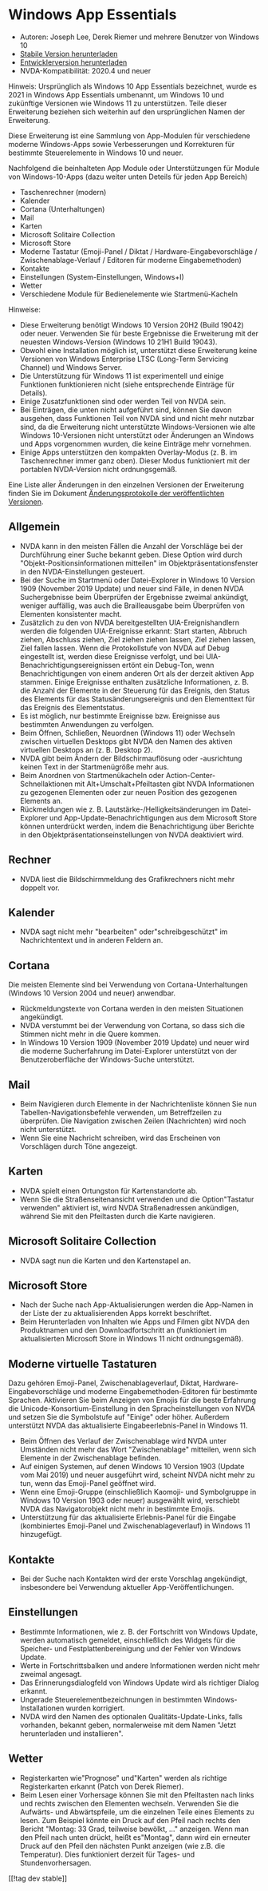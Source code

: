 # Windows App Essentials #

* Autoren: Joseph Lee, Derek Riemer und mehrere Benutzer von Windows 10
* [Stabile Version herunterladen][1]
* [Entwicklerversion herunterladen][2]
* NVDA-Kompatibilität: 2020.4 und neuer

Hinweis: Ursprünglich als Windows 10 App Essentials bezeichnet, wurde es
2021 in Windows App Essentials umbenannt, um Windows 10 und zukünftige
Versionen wie Windows 11 zu unterstützen. Teile dieser Erweiterung beziehen
sich weiterhin auf den ursprünglichen Namen der Erweiterung.

Diese Erweiterung ist eine Sammlung von App-Modulen für verschiedene moderne
Windows-Apps sowie Verbesserungen und Korrekturen für bestimmte
Steuerelemente in Windows 10 und neuer.

Nachfolgend die beinhalteten App Module oder Unterstützungen für Module von
Windows-10-Apps (dazu weiter unten Deteils für jeden App Bereich)

* Taschenrechner (modern)
* Kalender
* Cortana (Unterhaltungen)
* Mail
* Karten
* Microsoft Solitaire Collection
* Microsoft Store
* Moderne Tastatur (Emoji-Panel / Diktat / Hardware-Eingabevorschläge /
  Zwischenablage-Verlauf / Editoren für moderne Eingabemethoden)
* Kontakte
* Einstellungen (System-Einstellungen, Windows+I)
* Wetter
* Verschiedene Module für Bedienelemente wie Startmenü-Kacheln

Hinweise:

* Diese Erweiterung benötigt Windows 10 Version 20H2 (Build 19042) oder
  neuer. Verwenden Sie für beste Ergebnisse die Erweiterung mit der neuesten
  Windows-Version (Windows 10 21H1 Build 19043).
* Obwohl eine Installation möglich ist, unterstützt diese Erweiterung keine
  Versionen von Windows Enterprise LTSC (Long-Term Servicing Channel) und
  Windows Server.
* Die Unterstützung für Windows 11 ist experimentell und einige Funktionen
  funktionieren nicht (siehe entsprechende Einträge für Details).
* Einige Zusatzfunktionen sind oder werden Teil von NVDA sein.
* Bei Einträgen, die unten nicht aufgeführt sind, können Sie davon ausgehen,
  dass Funktionen Teil von NVDA sind und nicht mehr nutzbar sind, da die
  Erweiterung nicht unterstützte Windows-Versionen wie alte Windows
  10-Versionen nicht unterstützt oder Änderungen an Windows und Apps
  vorgenommen wurden, die keine Einträge mehr vornehmen.
* Einige Apps unterstützen den kompakten Overlay-Modus (z. B. im
  Taschenrechner immer ganz oben). Dieser Modus funktioniert mit der
  portablen NVDA-Version nicht ordnungsgemäß.

Eine Liste aller Änderungen in den einzelnen Versionen der Erweiterung
finden Sie im Dokument [Änderungsprotokolle  der veröffentlichten
Versionen][3].

## Allgemein

* NVDA kann in den meisten Fällen die Anzahl der Vorschläge bei der
  Durchführung einer Suche bekannt geben. Diese Option wird durch
  "Objekt-Positionsinformationen mitteilen" im Objektpräsentationsfenster in
  den NVDA-Einstellungen gesteuert.
* Bei der Suche im Startmenü oder Datei-Explorer in Windows 10 Version 1909
  (November 2019 Update) und neuer sind Fälle, in denen NVDA Suchergebnisse
  beim Überprüfen der Ergebnisse zweimal ankündigt, weniger auffällig, was
  auch die Brailleausgabe beim Überprüfen von Elementen konsistenter macht.
* Zusätzlich zu den von NVDA bereitgestellten UIA-Ereignishandlern werden
  die folgenden UIA-Ereignisse erkannt: Start starten, Abbruch ziehen,
  Abschluss ziehen, Ziel ziehen ziehen lassen, Ziel ziehen lassen, Ziel
  fallen lassen. Wenn die Protokollstufe von NVDA auf Debug eingestellt ist,
  werden diese Ereignisse verfolgt, und bei UIA-Benachrichtigungsereignissen
  ertönt ein Debug-Ton, wenn Benachrichtigungen von einem anderen Ort als
  der derzeit aktiven App stammen. Einige Ereignisse enthalten zusätzliche
  Informationen, z. B. die Anzahl der Elemente in der Steuerung für das
  Ereignis, den Status des Elements für das Statusänderungsereignis und den
  Elementtext für das Ereignis des Elementstatus.
* Es ist möglich, nur bestimmte Ereignisse bzw. Ereignisse aus bestimmten
  Anwendungen zu verfolgen.
* Beim Öffnen, Schließen, Neuordnen (Windows 11) oder Wechseln zwischen
  virtuellen Desktops gibt NVDA den Namen des aktiven virtuellen Desktops an
  (z. B. Desktop 2).
* NVDA gibt beim Ändern der Bildschirmauflösung oder -ausrichtung keinen
  Text in der Startmenügröße mehr aus.
* Beim Anordnen von Startmenükacheln oder Action-Center-Schnellaktionen mit
  Alt+Umschalt+Pfeiltasten gibt NVDA Informationen zu gezogenen Elementen
  oder zur neuen Position des gezogenen Elements an.
* Rückmeldungen wie z. B. Lautstärke-/Helligkeitsänderungen im
  Datei-Explorer und App-Update-Benachrichtigungen aus dem Microsoft Store
  können unterdrückt werden, indem die Benachrichtigung über Berichte in den
  Objektpräsentationseinstellungen von NVDA deaktiviert wird.

## Rechner

* NVDA liest die Bildschirmmeldung des Grafikrechners nicht mehr doppelt
  vor.

## Kalender

* NVDA sagt nicht mehr "bearbeiten" oder"schreibgeschützt" im
  Nachrichtentext und in anderen Feldern an.

## Cortana

Die meisten Elemente sind bei Verwendung von Cortana-Unterhaltungen (Windows
10 Version 2004 und neuer) anwendbar.

* Rückmeldungstexte von Cortana werden in den meisten Situationen
  angekündigt.
* NVDA verstummt bei der Verwendung von Cortana, so dass sich die Stimmen
  nicht mehr in die Quere kommen.
* In Windows 10 Version 1909 (November 2019 Update) und neuer wird die
  moderne Sucherfahrung im Datei-Explorer unterstützt von der
  Benutzeroberfläche der Windows-Suche unterstützt.

## Mail

* Beim Navigieren durch Elemente in der Nachrichtenliste können Sie nun
  Tabellen-Navigationsbefehle verwenden, um Betreffzeilen zu überprüfen. Die
  Navigation zwischen Zeilen (Nachrichten) wird noch nicht unterstützt.
* Wenn Sie eine Nachricht schreiben, wird das Erscheinen von Vorschlägen
  durch Töne angezeigt.

## Karten

* NVDA spielt einen Ortungston für Kartenstandorte ab.
* Wenn Sie die Straßenseitenansicht verwenden und die Option"Tastatur
  verwenden" aktiviert ist, wird NVDA Straßenadressen ankündigen, während
  Sie mit den Pfeiltasten durch die Karte navigieren.

## Microsoft Solitaire Collection

* NVDA sagt nun die Karten und den Kartenstapel an.

## Microsoft Store

* Nach der Suche nach App-Aktualisierungen werden die App-Namen in der Liste
  der zu aktualisierenden Apps korrekt beschriftet.
* Beim Herunterladen von Inhalten wie Apps und Filmen gibt NVDA den
  Produktnamen und den Downloadfortschritt an (funktioniert im
  aktualisierten Microsoft Store in Windows 11 nicht ordnungsgemäß).

## Moderne virtuelle Tastaturen

Dazu gehören Emoji-Panel, Zwischenablageverlauf, Diktat,
Hardware-Eingabevorschläge und moderne Eingabemethoden-Editoren für
bestimmte Sprachen. Aktivieren Sie beim Anzeigen von Emojis für die beste
Erfahrung die Unicode-Konsortium-Einstellung in den Spracheinstellungen von
NVDA und setzen Sie die Symbolstufe auf "Einige" oder höher. Außerdem
unterstützt NVDA das aktualisierte Eingabeerlebnis-Panel in Windows 11.

* Beim Öffnen des Verlauf der Zwischenablage wird NVDA unter Umständen nicht
  mehr das Wort "Zwischenablage" mitteilen, wenn sich Elemente in der
  Zwischenablage befinden.
* Auf einigen Systemen, auf denen Windows 10 Version 1903 (Update vom Mai
  2019) und neuer ausgeführt wird, scheint NVDA nicht mehr zu tun, wenn das
  Emoji-Panel geöffnet wird.
* Wenn eine Emoji-Gruppe (einschließlich Kaomoji- und Symbolgruppe in
  Windows 10 Version 1903 oder neuer) ausgewählt wird, verschiebt NVDA das
  Navigatorobjekt nicht mehr in bestimmte Emojis.
* Unterstützung für das aktualisierte Erlebnis-Panel für die Eingabe
  (kombiniertes Emoji-Panel und Zwischenablageverlauf) in Windows 11
  hinzugefügt.

## Kontakte

* Bei der Suche nach Kontakten wird der erste Vorschlag angekündigt,
  insbesondere bei Verwendung aktueller App-Veröffentlichungen.

## Einstellungen

* Bestimmte Informationen, wie z. B. der Fortschritt von Windows Update,
  werden automatisch gemeldet, einschließlich des Widgets für die Speicher-
  und Festplattenbereinigung und der Fehler von Windows Update.
* Werte in Fortschrittsbalken und andere Informationen werden nicht mehr
  zweimal angesagt.
* Das Erinnerungsdialogfeld von Windows Update wird als richtiger Dialog
  erkannt.
* Ungerade Steuerelementbezeichnungen in bestimmten Windows-Installationen
  wurden korrigiert.
* NVDA wird den Namen des optionalen Qualitäts-Update-Links, falls
  vorhanden, bekannt geben, normalerweise mit dem Namen "Jetzt herunterladen
  und installieren".

## Wetter

* Registerkarten wie"Prognose" und"Karten" werden als richtige
  Registerkarten erkannt (Patch von Derek Riemer).
* Beim Lesen einer Vorhersage können Sie mit den Pfeiltasten nach links und
  rechts zwischen den Elementen wechseln. Verwenden Sie die Aufwärts- und
  Abwärtspfeile, um die einzelnen Teile eines Elements zu lesen. Zum
  Beispiel könnte ein Druck auf den Pfeil nach rechts den Bericht "Montag:
  33 Grad, teilweise bewölkt, ..." anzeigen. Wenn man den Pfeil nach unten
  drückt, heißt es"Montag", dann wird ein erneuter Druck auf den Pfeil den
  nächsten Punkt anzeigen (wie z.B. die Temperatur). Dies funktioniert
  derzeit für Tages- und Stundenvorhersagen.

[[!tag dev stable]]

[1]: https://addons.nvda-project.org/files/get.php?file=w10

[2]: https://addons.nvda-project.org/files/get.php?file=w10-dev

[3]: https://github.com/josephsl/wintenapps/wiki/w10changelog

